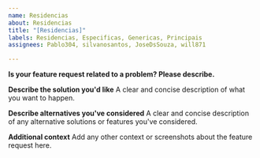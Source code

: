 ```yaml
---
name: Residencias
about: Residencias
title: "[Residencias]"
labels: Residencias, Especificas, Genericas, Principais
assignees: Pablo304, silvanosantos, JoseDsSouza, will871

---
```


**Is your feature request related to a problem? Please describe.**


**Describe the solution you'd like**
A clear and concise description of what you want to happen.

**Describe alternatives you've considered**
A clear and concise description of any alternative solutions or features you've considered.

**Additional context**
Add any other context or screenshots about the feature request here.
